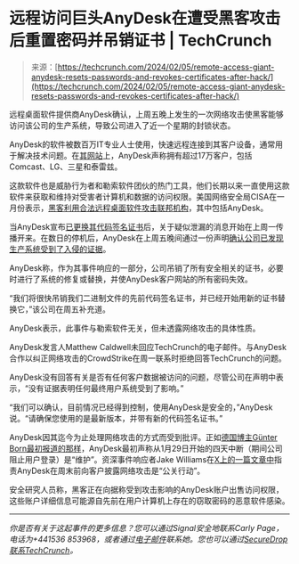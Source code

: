 <!--yml

category: 未分类

日期：2024-05-27 14:36:55

-->

# 远程访问巨头AnyDesk在遭受黑客攻击后重置密码并吊销证书 | TechCrunch

> 来源：[https://techcrunch.com/2024/02/05/remote-access-giant-anydesk-resets-passwords-and-revokes-certificates-after-hack/](https://techcrunch.com/2024/02/05/remote-access-giant-anydesk-resets-passwords-and-revokes-certificates-after-hack/)

远程桌面软件提供商AnyDesk确认，上周五晚上发生的一次网络攻击使黑客能够访问该公司的生产系统，导致公司进入了近一个星期的封锁状态。

AnyDesk的软件被数百万IT专业人士使用，快速远程连接到其客户设备，通常用于解决技术问题。在[其网站](https://anydesk.com/en-gb/case-studies)上，AnyDesk声称拥有超过17万客户，包括Comcast、LG、三星和泰雷兹。

这款软件也是威胁行为者和勒索软件团伙的热门工具，他们长期以来一直使用这款软件来获取和维持对受害者计算机和数据的访问权限。美国网络安全局CISA在一月份表示，[黑客利用合法远程桌面软件攻击联邦机构](https://techcrunch.com/2023/01/26/us-federal-agencies-hacked-remote-access-tools/)，其中包括AnyDesk。

当AnyDesk宣布[已更换其代码签名证书](https://anydesk.com/en/changelog/windows)后，关于疑似泄漏的消息开始在上周一传播开来。在数日的停机后，AnyDesk在上周五晚间通过一份声明[确认公司已发现生产系统受到了入侵的证据](https://anydesk.com/en/public-statement)。

AnyDesk称，作为其事件响应的一部分，公司吊销了所有安全相关的证书，必要时进行了系统的修复或替换，并使AnyDesk客户网站的所有密码失效。

“我们将很快吊销我们二进制文件的先前代码签名证书，并已经开始用新的证书替换它，”该公司在周五补充道。

AnyDesk表示，此事件与勒索软件无关，但未透露网络攻击的具体性质。

AnyDesk发言人Matthew Caldwell未回应TechCrunch的电子邮件。与AnyDesk合作以纠正网络攻击的CrowdStrike在周一联系时拒绝回答TechCrunch的问题。

AnyDesk没有回答有关是否有任何客户数据被访问的问题，尽管公司在声明中表示，“没有证据表明任何最终用户系统受到了影响。”

“我们可以确认，目前情况已经得到控制，使用AnyDesk是安全的，”AnyDesk说。“请确保您使用的是最新版本，并带有新的代码签名证书。”

AnyDesk因其迄今为止处理网络攻击的方式而受到批评。正如[德国博主Günter Born最初报道的那样](https://www.borncity.com/blog/2024/02/01/anydesk-und-die-stoerungen-es-ist-womoeglich-was-im-busch/)，AnyDesk最初声称从1月29日开始的四天中断（期间公司阻止用户登录）是“维护”。资深事件响应者Jake Williams在[X上的一篇文章中](https://twitter.com/MalwareJake/status/1753550354958967113)指责AnyDesk在周末前向客户披露网络攻击是“公关行动”。

安全研究人员称，黑客正在向据称受到攻击影响的AnyDesk账户出售访问权限，这些账户详细信息可能源自先前在用户计算机上存在的窃取密码的恶意软件感染。

* * *

*你是否有关于这起事件的更多信息？您可以通过Signal安全地联系Carly Page，电话为+441536 853968，或者通过[电子邮件](mailto:carly.page@techcrunch.com)联系她。您也可以通过[SecureDrop联系TechCrunch](https://techcrunch.com/tips)。*
